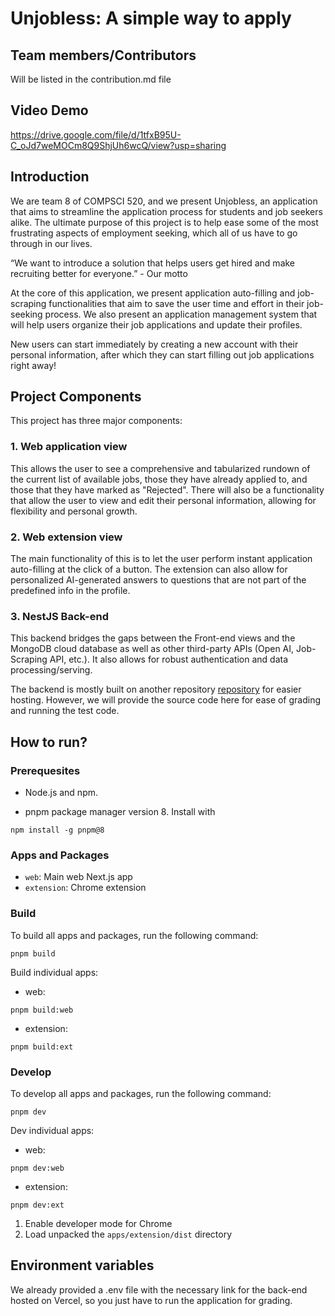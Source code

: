 # Unjobless: A simple way to apply

## Team members/Contributors

Will be listed in the contribution.md file

## Video Demo

https://drive.google.com/file/d/1tfxB95U-C_oJd7weMOCm8Q9ShjUh6wcQ/view?usp=sharing

## Introduction

We are team 8 of COMPSCI 520, and we present Unjobless, an application that aims to streamline the application process for students and job seekers alike. The ultimate purpose of this project is to help ease some of the most frustrating aspects of employment seeking, which all of us have to go through in our lives. 

“We want to introduce a solution that
helps users get hired and make
recruiting better for everyone.” - Our motto


At the core of this application, we present application auto-filling and job-scraping functionalities that aim to save the user time and effort in their job-seeking process. We also present an application management system that will help users organize their job applications and update their profiles. 

New users can start immediately by creating a new account with their personal information, after which they can start filling out job applications right away!

## Project Components

This project has three major components:

### 1. Web application view

This allows the user to see a comprehensive and tabularized rundown of the current list of available jobs, those they have already applied to, and those that they have marked as "Rejected". There will also be a functionality that 
allow the user to view and edit their personal information, allowing for flexibility and personal growth.

### 2. Web extension view

The main functionality of this is to let the user perform instant application auto-filling at the click of a button. The extension can also allow for personalized AI-generated answers to questions that are not part of the predefined info in the profile.

### 3. NestJS Back-end

This backend bridges the gaps between the Front-end views and the MongoDB cloud database as well as other third-party APIs (Open AI, Job-Scraping API, etc.). It also allows for robust authentication and data processing/serving. 

The backend is mostly built on another repository [repository](https://github.com/kien-to/cs520-backend) for easier hosting. However, we will provide the source code here for ease of grading and running the test code.

## How to run?

### Prerequesites

- Node.js and npm.

- pnpm package manager version 8. Install with 
```
npm install -g pnpm@8
```

### Apps and Packages

- `web`: Main web Next.js app
- `extension`: Chrome extension

### Build

To build all apps and packages, run the following command:

```
pnpm build
```

Build individual apps:

- web:

```
pnpm build:web
```

- extension:

```
pnpm build:ext
```

### Develop

To develop all apps and packages, run the following command:

```
pnpm dev
```

Dev individual apps:

- web:

```
pnpm dev:web
```

- extension:

```
pnpm dev:ext
```

1. Enable developer mode for Chrome
2. Load unpacked the `apps/extension/dist` directory

## Environment variables

We already provided a .env file with the necessary link for the back-end hosted on Vercel, so you just have to run the application for grading.

